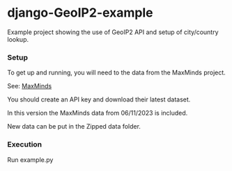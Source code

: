 # django-GeoIP2-example

Example project showing the use of GeoIP2 API and setup of city/country lookup.

### Setup

To get up and running, you will need to the data from the MaxMinds project. 

See: [MaxMinds](https://dev.maxmind.com/geoip/geolite2-free-geolocation-data)

You should create an API key and download their latest dataset.

In this version the MaxMinds data from 06/11/2023 is included.

New data can be put in the Zipped data folder.

### Execution

Run example.py
